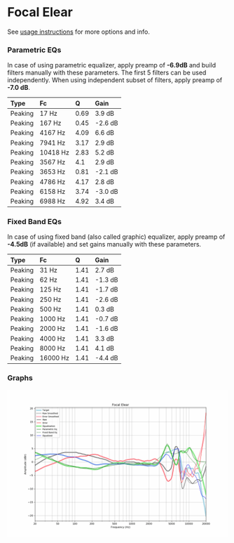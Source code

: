 # Focal Elear
See [usage instructions](https://github.com/jaakkopasanen/AutoEq#usage) for more options and info.

### Parametric EQs
In case of using parametric equalizer, apply preamp of **-6.9dB** and build filters manually
with these parameters. The first 5 filters can be used independently.
When using independent subset of filters, apply preamp of **-7.0 dB**.

| Type    | Fc       |    Q | Gain    |
|:--------|:---------|:-----|:--------|
| Peaking | 17 Hz    | 0.69 | 3.9 dB  |
| Peaking | 167 Hz   | 0.45 | -2.6 dB |
| Peaking | 4167 Hz  | 4.09 | 6.6 dB  |
| Peaking | 7941 Hz  | 3.17 | 2.9 dB  |
| Peaking | 10418 Hz | 2.83 | 5.2 dB  |
| Peaking | 3567 Hz  | 4.1  | 2.9 dB  |
| Peaking | 3653 Hz  | 0.81 | -2.1 dB |
| Peaking | 4786 Hz  | 4.17 | 2.8 dB  |
| Peaking | 6158 Hz  | 3.74 | -3.0 dB |
| Peaking | 6988 Hz  | 4.92 | 3.4 dB  |

### Fixed Band EQs
In case of using fixed band (also called graphic) equalizer, apply preamp of **-4.5dB**
(if available) and set gains manually with these parameters.

| Type    | Fc       |    Q | Gain    |
|:--------|:---------|:-----|:--------|
| Peaking | 31 Hz    | 1.41 | 2.7 dB  |
| Peaking | 62 Hz    | 1.41 | -1.3 dB |
| Peaking | 125 Hz   | 1.41 | -1.7 dB |
| Peaking | 250 Hz   | 1.41 | -2.6 dB |
| Peaking | 500 Hz   | 1.41 | 0.3 dB  |
| Peaking | 1000 Hz  | 1.41 | -0.7 dB |
| Peaking | 2000 Hz  | 1.41 | -1.6 dB |
| Peaking | 4000 Hz  | 1.41 | 3.3 dB  |
| Peaking | 8000 Hz  | 1.41 | 4.1 dB  |
| Peaking | 16000 Hz | 1.41 | -4.4 dB |

### Graphs
![](./Focal%20Elear.png)